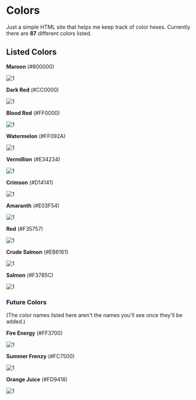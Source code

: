 # Colors

Just a simple HTML site that helps me keep track of color hexes. Currently there are **87** different colors listed.

## Listed Colors
**Maroon** (#800000)

![1](https://dummyimage.com/100x100/800000/800000) 

**Dark Red** (#CC0000)

![1](https://dummyimage.com/100x100/cc0000/cc0000)

**Blood Red** (#FF0000)

![1](https://dummyimage.com/100x100/ff0000/ff0000)

**Watermelon** (#FF092A)

![1](https://dummyimage.com/100x100/ff092a/ff092a)

**Vermillion** (#E34234)

![1](https://dummyimage.com/100x100/e34234/e34234)

**Crimson** (#D14141)

![1](https://dummyimage.com/100x100/d14141/d14141)

**Amaranth** (#E03F54)

![1](https://dummyimage.com/100x100/e03f54/e03f54)

**Red** (#F35757)

![1](https://dummyimage.com/100x100/f35757/f35757)

**Crude Salmon** (#EB6161)

![1](https://dummyimage.com/100x100/eb6161/eb6161)

**Salmon** (#F3785C)

![1](https://dummyimage.com/100x100/f3785c/f3785c)

### Future Colors

(The color names listed here aren't the names you'll see once they'll be added.)

**Fire Energy** (#FF3700)

![1](https://dummyimage.com/100x100/ff3700/ff3700)

**Summer Frenzy** (#FC7500)

![1](https://dummyimage.com/100x100/fc7500/fc7500)


**Orange Juice** (#FD9418)

![1](https://dummyimage.com/100x100/fd9418/fd9418)




